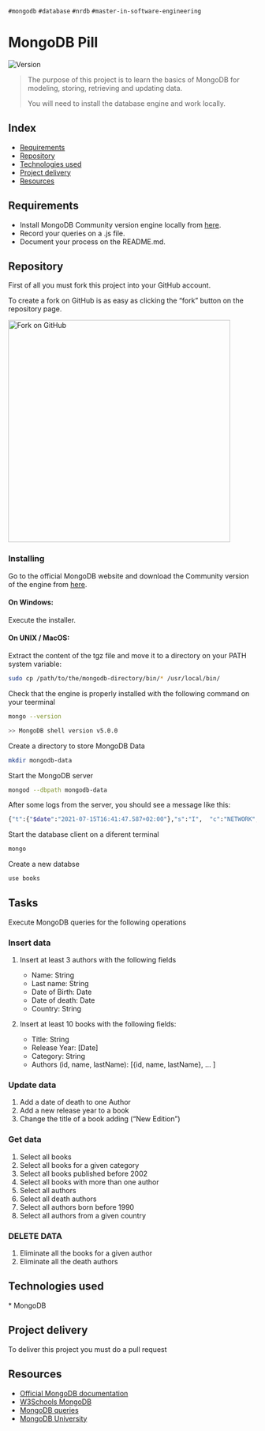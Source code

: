 `#mongodb` `#database` `#nrdb` `#master-in-software-engineering`

# MongoDB Pill <!-- omit in toc -->

<p>
  <img alt="Version" src="https://img.shields.io/badge/version-1.0-blue.svg?cacheSeconds=2592000" />
</p>

> The purpose of this project is to learn the basics of MongoDB for modeling, storing, retrieving and updating data.
>
> You will need to install the database engine and work locally.

## Index <!-- omit in toc -->

- [Requirements](#requirements)
- [Repository](#repository)
- [Technologies used](#technologies-used)
- [Project delivery](#project-delivery)
- [Resources](#resources)

## Requirements

- Install MongoDB Community version engine locally from [here](https://www.mongodb.com/try/download/community).
- Record your queries on a .js file.
- Document your process on the README.md.

## Repository

First of all you must fork this project into your GitHub account.

To create a fork on GitHub is as easy as clicking the “fork” button on the repository page.

<img src="https://docs.github.com/assets/images/help/repository/fork_button.jpg" alt="Fork on GitHub" width='450'>

### Installing 

Go to the official MongoDB website and download the Community version of the engine from [here](https://www.mongodb.com/try/download/community).

#### On Windows:
Execute the installer.

#### On UNIX / MacOS:
Extract the content of the tgz file and move it to a directory on your PATH system variable:

```sh
sudo cp /path/to/the/mongodb-directory/bin/* /usr/local/bin/
```

Check that the engine is properly installed with the following command on your teerminal

```sh
mongo --version

>> MongoDB shell version v5.0.0
```

Create a directory to store MongoDB Data
```sh
mkdir mongodb-data
```

Start the MongoDB server
```sh
mongod --dbpath mongodb-data
```

After some logs from the server, you should see a message like this:
```sh
{"t":{"$date":"2021-07-15T16:41:47.587+02:00"},"s":"I",  "c":"NETWORK",  "id":23016,   "ctx":"listener","msg":"Waiting for connections","attr":{"port":27017,"ssl":"off"}}
```

Start the database client on a diferent terminal
```sh
mongo
```

Create a new databse
```sh
use books
```

## Tasks
Execute MongoDB queries for the following operations

### Insert data
1. Insert at least 3 authors with the following fields
    - Name: String
    - Last name: String
    - Date of Birth: Date
    - Date of death: Date
    - Country: String

2. Insert at least 10 books with the following fields:
    - Title: String
    - Release Year: [Date]
    - Category: String
    - Authors (id, name, lastName): [{id, name, lastName}, … ]

### Update data
1. Add a date of death to one Author
2. Add a new release year to a book
3. Change the title of a book adding (“New Edition”)

### Get data
1. Select all books
2. Select all books for a given category
3. Select all books published before 2002
4. Select all books with more than one author
5. Select all authors
6. Select all death authors
7. Select all authors born before 1990
8. Select all authors from a given country

### DELETE DATA
1. Eliminate all the books for a given author
2. Eliminate all the death authors

## Technologies used

\* MongoDB

## Project delivery

To deliver this project you must do a pull request

## Resources
- [Official MongoDB documentation](https://www.mongodb.com)
- [W3Schools MongoDB](https://www.w3schools.in/mongodb/query-operations)
- [MongoDB queries](https://docs.mongodb.com/manual/tutorial/query-documents/)
- [MongoDB University](https://university.mongodb.com/)
